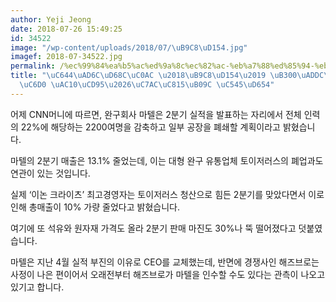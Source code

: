 ```yaml
---
author: Yeji Jeong
date: 2018-07-26 15:49:25
id: 34522
image: "/wp-content/uploads/2018/07/\uB9C8\uD154.jpg"
imagef: 2018-07-34522.jpg
permalink: /%ec%99%84%ea%b5%ac%ed%9a%8c%ec%82%ac-%eb%a7%88%ed%85%94-%eb%8c%80%ea%b7%9c%eb%aa%a8-%ec%a7%81%ec%9b%90-%ea%b0%90%ec%b6%95%ec%9e%ac%ec%a0%95%eb%82%9c-%ec%95%85%ed%99%94/
title: "\uC644\uAD6C\uD68C\uC0AC \u2018\uB9C8\uD154\u2019 \uB300\uADDC\uBAA8 \uC9C1\
  \uC6D0 \uAC10\uCD95\u2026\uC7AC\uC815\uB09C \uC545\uD654"
---
```


어제 CNN머니에 따르면, 완구회사 마텔은 2분기 실적을 발표하는 자리에서 전체 인력의 22%에 해당하는 2200여명을 감축하고 일부 공장을 폐쇄할 계획이라고 밝혔습니다.

마텔의 2분기 매출은 13.1% 줄었는데, 이는 대형 완구 유통업체 토이저러스의 폐업과도 연관이 있는 것입니다.

실제 ‘이논 크라이츠’ 최고경영자는 토이저러스 청산으로 힘든 2분기를 맞았다면서 이로 인해 총매출이 10% 가량 줄었다고 밝혔습니다.

여기에 또 석유와 원자재 가격도 올라 2분기 판매 마진도 30%나 뚝 떨어졌다고 덧붙였습니다.

마텔은 지난 4월 실적 부진의 이유로 CEO를 교체했는데, 반면에 경쟁사인 해즈브로는 사정이 나은 편이어서 오래전부터 해즈브로가 마텔을 인수할 수도 있다는 관측이 나오고 있기고 합니다.
